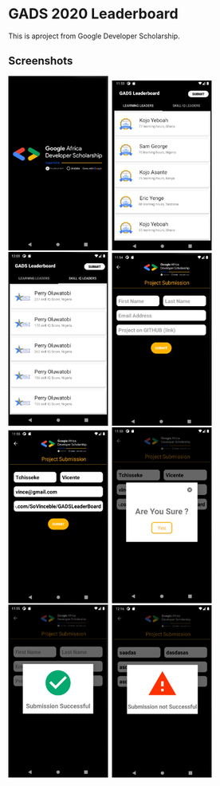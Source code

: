 # GADS 2020 Leaderboard

This is aproject from Google Developer Scholarship.

## Screenshots
<p float="left">
<kbd>
  <img src="https://github.com/SoVinceble/GADSLeaderBoard/blob/master/screenshots/Screenshot_1.png" width="200" />
  </kbd>
  <kbd>
  <img src="https://github.com/SoVinceble/GADSLeaderBoard/blob/master/screenshots/Screenshot_2.png" width="200" />
  </kbd>
    <kbd>
  <img src="https://github.com/SoVinceble/GADSLeaderBoard/blob/master/screenshots/Screenshot_3.png" width="200" />
  </kbd>
    <kbd>
  <img src="https://github.com/SoVinceble/GADSLeaderBoard/blob/master/screenshots/Screenshot_4.png" width="200" />
  </kbd>
    <kbd>
  <img src="https://github.com/SoVinceble/GADSLeaderBoard/blob/master/screenshots/Screenshot_5.png" width="200" />
  </kbd>
    <kbd>
  <img src="https://github.com/SoVinceble/GADSLeaderBoard/blob/master/screenshots/Screenshot_6.png" width="200" />
  </kbd>
    <kbd>
  <img src="https://github.com/SoVinceble/GADSLeaderBoard/blob/master/screenshots/Screenshot_7.png" width="200" />
  </kbd>
      <kbd>
  <img src="https://github.com/SoVinceble/GADSLeaderBoard/blob/master/screenshots/Screenshot_8.png" width="200" />
  </kbd>
</p>
